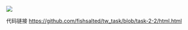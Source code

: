 
![](https://s3.cn-north-1.amazonaws.com.cn/tws-upload/images/1549260344887-3f2da617-293f-4589-933a-99d9f26dcfa9.png)

代码链接 https://github.com/fishsalted/tw_task/blob/task-2-2/html.html